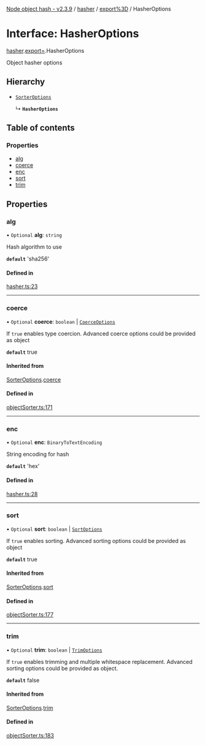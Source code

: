 [Node object hash - v2.3.9](../README.md) / [hasher](../modules/hasher.md) / [export%3D](../modules/hasher.export_.md) / HasherOptions

# Interface: HasherOptions

[hasher](../modules/hasher.md).[export=](../modules/hasher.export_.md).HasherOptions

Object hasher options

## Hierarchy

- [`SorterOptions`](objectSorter.export_.SorterOptions.md)

  ↳ **`HasherOptions`**

## Table of contents

### Properties

- [alg](hasher.export_.HasherOptions.md#alg)
- [coerce](hasher.export_.HasherOptions.md#coerce)
- [enc](hasher.export_.HasherOptions.md#enc)
- [sort](hasher.export_.HasherOptions.md#sort)
- [trim](hasher.export_.HasherOptions.md#trim)

## Properties

### alg

• `Optional` **alg**: `string`

Hash algorithm to use

**`default`** 'sha256'

#### Defined in

[hasher.ts:23](https://github.com/SkeLLLa/node-object-hash/blob/996e344/src/hasher.ts#L23)

---

### coerce

• `Optional` **coerce**: `boolean` \| [`CoerceOptions`](objectSorter.export_.CoerceOptions.md)

If `true` enables type coercion.
Advanced coerce options could be provided as object

**`default`** true

#### Inherited from

[SorterOptions](objectSorter.export_.SorterOptions.md).[coerce](objectSorter.export_.SorterOptions.md#coerce)

#### Defined in

[objectSorter.ts:171](https://github.com/SkeLLLa/node-object-hash/blob/996e344/src/objectSorter.ts#L171)

---

### enc

• `Optional` **enc**: `BinaryToTextEncoding`

String encoding for hash

**`default`** 'hex'

#### Defined in

[hasher.ts:28](https://github.com/SkeLLLa/node-object-hash/blob/996e344/src/hasher.ts#L28)

---

### sort

• `Optional` **sort**: `boolean` \| [`SortOptions`](objectSorter.export_.SortOptions.md)

If `true` enables sorting.
Advanced sorting options could be provided as object

**`default`** true

#### Inherited from

[SorterOptions](objectSorter.export_.SorterOptions.md).[sort](objectSorter.export_.SorterOptions.md#sort)

#### Defined in

[objectSorter.ts:177](https://github.com/SkeLLLa/node-object-hash/blob/996e344/src/objectSorter.ts#L177)

---

### trim

• `Optional` **trim**: `boolean` \| [`TrimOptions`](objectSorter.export_.TrimOptions.md)

If `true` enables trimming and multiple whitespace replacement.
Advanced sorting options could be provided as object.

**`default`** false

#### Inherited from

[SorterOptions](objectSorter.export_.SorterOptions.md).[trim](objectSorter.export_.SorterOptions.md#trim)

#### Defined in

[objectSorter.ts:183](https://github.com/SkeLLLa/node-object-hash/blob/996e344/src/objectSorter.ts#L183)
